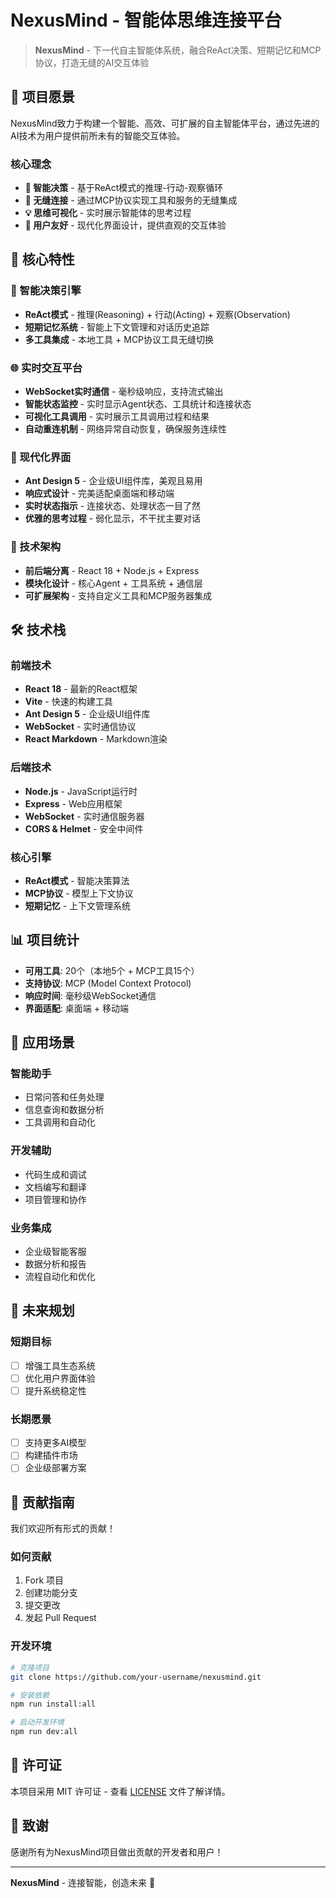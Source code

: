 # NexusMind - 智能体思维连接平台

> **NexusMind** - 下一代自主智能体系统，融合ReAct决策、短期记忆和MCP协议，打造无缝的AI交互体验

## 🌟 项目愿景

NexusMind致力于构建一个智能、高效、可扩展的自主智能体平台，通过先进的AI技术为用户提供前所未有的智能交互体验。

### 核心理念

- **🧠 智能决策** - 基于ReAct模式的推理-行动-观察循环
- **🔗 无缝连接** - 通过MCP协议实现工具和服务的无缝集成
- **💡 思维可视化** - 实时展示智能体的思考过程
- **🎯 用户友好** - 现代化界面设计，提供直观的交互体验

## 🚀 核心特性

### 🧠 智能决策引擎
- **ReAct模式** - 推理(Reasoning) + 行动(Acting) + 观察(Observation)
- **短期记忆系统** - 智能上下文管理和对话历史追踪
- **多工具集成** - 本地工具 + MCP协议工具无缝切换

### 🌐 实时交互平台
- **WebSocket实时通信** - 毫秒级响应，支持流式输出
- **智能状态监控** - 实时显示Agent状态、工具统计和连接状态
- **可视化工具调用** - 实时展示工具调用过程和结果
- **自动重连机制** - 网络异常自动恢复，确保服务连续性

### 🎨 现代化界面
- **Ant Design 5** - 企业级UI组件库，美观且易用
- **响应式设计** - 完美适配桌面端和移动端
- **实时状态指示** - 连接状态、处理状态一目了然
- **优雅的思考过程** - 弱化显示，不干扰主要对话

### 🔧 技术架构
- **前后端分离** - React 18 + Node.js + Express
- **模块化设计** - 核心Agent + 工具系统 + 通信层
- **可扩展架构** - 支持自定义工具和MCP服务器集成

## 🛠️ 技术栈

### 前端技术
- **React 18** - 最新的React框架
- **Vite** - 快速的构建工具
- **Ant Design 5** - 企业级UI组件库
- **WebSocket** - 实时通信协议
- **React Markdown** - Markdown渲染

### 后端技术
- **Node.js** - JavaScript运行时
- **Express** - Web应用框架
- **WebSocket** - 实时通信服务器
- **CORS & Helmet** - 安全中间件

### 核心引擎
- **ReAct模式** - 智能决策算法
- **MCP协议** - 模型上下文协议
- **短期记忆** - 上下文管理系统

## 📊 项目统计

- **可用工具**: 20个（本地5个 + MCP工具15个）
- **支持协议**: MCP (Model Context Protocol)
- **响应时间**: 毫秒级WebSocket通信
- **界面适配**: 桌面端 + 移动端

## 🎯 应用场景

### 智能助手
- 日常问答和任务处理
- 信息查询和数据分析
- 工具调用和自动化

### 开发辅助
- 代码生成和调试
- 文档编写和翻译
- 项目管理和协作

### 业务集成
- 企业级智能客服
- 数据分析和报告
- 流程自动化和优化

## 🔮 未来规划

### 短期目标
- [ ] 增强工具生态系统
- [ ] 优化用户界面体验
- [ ] 提升系统稳定性

### 长期愿景
- [ ] 支持更多AI模型
- [ ] 构建插件市场
- [ ] 企业级部署方案

## 🤝 贡献指南

我们欢迎所有形式的贡献！

### 如何贡献
1. Fork 项目
2. 创建功能分支
3. 提交更改
4. 发起 Pull Request

### 开发环境
```bash
# 克隆项目
git clone https://github.com/your-username/nexusmind.git

# 安装依赖
npm run install:all

# 启动开发环境
npm run dev:all
```

## 📄 许可证

本项目采用 MIT 许可证 - 查看 [LICENSE](LICENSE) 文件了解详情。

## 🙏 致谢

感谢所有为NexusMind项目做出贡献的开发者和用户！

---

**NexusMind** - 连接智能，创造未来 🚀 